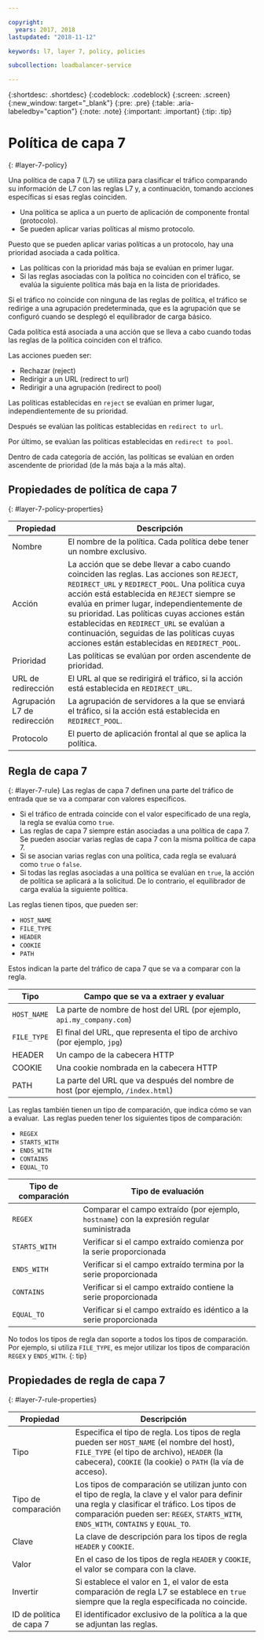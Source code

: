 ```yaml
---

copyright:
  years: 2017, 2018
lastupdated: "2018-11-12"

keywords: l7, layer 7, policy, policies

subcollection: loadbalancer-service

---
```


{:shortdesc: .shortdesc}
{:codeblock: .codeblock}
{:screen: .screen}
{:new_window: target="_blank"}
{:pre: .pre}
{:table: .aria-labeledby="caption"}
{:note: .note}
{:important: .important}
{:tip: .tip}

# Política de capa 7
{: #layer-7-policy}

Una política de capa 7 (L7) se utiliza para clasificar el tráfico comparando su información de L7 con las reglas L7 y, a continuación, tomando acciones específicas si esas reglas coinciden.

* Una política se aplica a un puerto de aplicación de componente frontal (protocolo).
* Se pueden aplicar varias políticas al mismo protocolo.

Puesto que se pueden aplicar varias políticas a un protocolo, hay una prioridad asociada a cada política.

* Las políticas con la prioridad más baja se evalúan en primer lugar.
* Si las reglas asociadas con la política no coinciden con el tráfico, se evalúa la siguiente política más baja en la lista de prioridades.

Si el tráfico no coincide con ninguna de las reglas de política, el tráfico se redirige a una agrupación predeterminada, que es la agrupación que se configuró cuando se desplegó el equilibrador de carga básico.

Cada política está asociada a una acción que se lleva a cabo cuando todas las reglas de la política coinciden con el tráfico.

Las acciones pueden ser:

- Rechazar (reject)
- Redirigir a un URL (redirect to url)
- Redirigir a una agrupación (redirect to pool)

Las políticas establecidas en `reject` se evalúan en primer lugar, independientemente de su prioridad.

Después se evalúan las políticas establecidas en `redirect to url`.

Por último, se evalúan las políticas establecidas en `redirect to pool`.

Dentro de cada categoría de acción, las políticas se evalúan en orden ascendente de prioridad (de la más baja a la más alta).

## Propiedades de política de capa 7
{: #layer-7-policy-properties}

Propiedad  | Descripción
------------- | -------------
Nombre | El nombre de la política. Cada política debe tener un nombre exclusivo.
Acción | La acción que se debe llevar a cabo cuando coinciden las reglas. Las acciones son `REJECT`, `REDIRECT_URL` y `REDIRECT_POOL`. Una política cuya acción está establecida en `REJECT` siempre se evalúa en primer lugar, independientemente de su prioridad. Las políticas cuyas acciones están establecidas en `REDIRECT_URL` se evalúan a continuación, seguidas de las políticas cuyas acciones están establecidas en `REDIRECT_POOL`.
Prioridad | Las políticas se evalúan por orden ascendente de prioridad.
URL de redirección | El URL al que se redirigirá el tráfico, si la acción está establecida en `REDIRECT_URL`.
Agrupación L7 de redirección | La agrupación de servidores a la que se enviará el tráfico, si la acción está establecida en `REDIRECT_POOL`.
Protocolo | El puerto de aplicación frontal al que se aplica la política.

## Regla de capa 7
{: #layer-7-rule}
Las reglas de capa 7 definen una parte del tráfico de entrada que se va a comparar con valores específicos.

* Si el tráfico de entrada coincide con el valor especificado de una regla, la regla se evalúa como `true`.
* Las reglas de capa 7 siempre están asociadas a una política de capa 7. Se pueden asociar varias reglas de capa 7 con la misma política de capa 7.
* Si se asocian varias reglas con una política, cada regla se evaluará como `true` o `false`.
* Si todas las reglas asociadas a una política se evalúan en `true`, la acción de política se aplicará a la solicitud. De lo contrario, el equilibrador de carga evalúa la siguiente política.

Las reglas tienen tipos, que pueden ser:

* `HOST_NAME`
* `FILE_TYPE`
* `HEADER`
* `COOKIE`
* `PATH`

Estos indican la parte del tráfico de capa 7 que se va a comparar con la regla.

Tipo      |  Campo que se va a extraer y evaluar
----------| -----------------------
`HOST_NAME` | La parte de nombre de host del URL (por ejemplo, `api.my_company.com`)
`FILE_TYPE` | El final del URL, que representa el tipo de archivo (por ejemplo, `jpg`)
HEADER    | Un campo de la cabecera HTTP
COOKIE    | Una cookie nombrada en la cabecera HTTP
PATH      | La parte del URL que va después del nombre de host (por ejemplo, `/index.html`)

Las reglas también tienen un tipo de comparación, que indica cómo se van a evaluar. 
Las reglas pueden tener los siguientes tipos de comparación:

* `REGEX`
* `STARTS_WITH`
* `ENDS_WITH`
* `CONTAINS`
* `EQUAL_TO`

Tipo de comparación |  Tipo de evaluación
----------------|---------------------
`REGEX`           |  Comparar el campo extraído (por ejemplo, `hostname`) con la expresión regular suministrada
`STARTS_WITH`     |  Verificar si el campo extraído comienza por la serie proporcionada
`ENDS_WITH`       |  Verificar si el campo extraído termina por la serie proporcionada
`CONTAINS`        |  Verificar si el campo extraído contiene la serie proporcionada
`EQUAL_TO`        |  Verificar si el campo extraído es idéntico a la serie proporcionada

No todos los tipos de regla dan soporte a todos los tipos de comparación. Por ejemplo, si utiliza `FILE_TYPE`,
es mejor utilizar los tipos de comparación `REGEX` y `ENDS_WITH`.
{: tip}

## Propiedades de regla de capa 7
{: #layer-7-rule-properties}

Propiedad  | Descripción
------------- | -------------
Tipo | Especifica el tipo de regla. Los tipos de regla pueden ser `HOST_NAME` (el nombre del host), `FILE_TYPE` (el tipo de archivo), `HEADER` (la cabecera), `COOKIE` (la cookie) o `PATH` (la vía de acceso).
Tipo de comparación | Los tipos de comparación se utilizan junto con el tipo de regla, la clave y el valor para definir una regla y clasificar el tráfico. Los tipos de comparación pueden ser: `REGEX`, `STARTS_WITH`, `ENDS_WITH`, `CONTAINS` y `EQUAL_TO`.
Clave | La clave de descripción para los tipos de regla `HEADER` y `COOKIE`.
Valor |  En el caso de los tipos de regla `HEADER` y `COOKIE`, el valor se compara con la clave.
Invertir | Si establece el valor en 1, el valor de esta comparación de regla L7 se establece en `true` siempre que la regla especificada no coincide.
ID de política de capa 7 | El identificador exclusivo de la política a la que se adjuntan las reglas.
